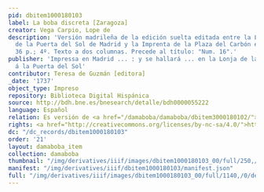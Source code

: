 ```yaml
---
pid: dbitem1000180103
label: La boba discreta [Zaragoza]
creator: Vega Carpio, Lope de
description: 'Versión madrileña de la edición suelta editada entre la Lonja de Comedias
  de la Puerta del Sol de Madrid y la Imprenta de la Plaza del Carbón en Zaragoza.
  36 p.; 4º. Texto a dos columnas. Precede al título: "Num. 16".'
publisher: 'Impressa en Madrid ... : y se hallará ... en la Lonja de las Comedias,
  á la Puerta del Sol'
contributor: Teresa de Guzmán [editora]
_date: '1737'
object_type: Impreso
repository: Biblioteca Digital Hispánica
source: http://bdh.bne.es/bnesearch/detalle/bdh0000055222
language: Español
relation: Es versión de <a href="/damaboba/damaboba/dbitem3000180102/">dbitem3000180102</a> ; se basa en <a href="/damaboba/damaboba/dbitem1000170104/">dbitem1000170104</a>
rights: <a href="http://creativecommons.org/licenses/by-nc-sa/4.0/">http://creativecommons.org/licenses/by-nc-sa/4.0/</a>
dc: "/dc_records/dbitem1000180103"
order: '21'
layout: damaboba_item
collection: damaboba
thumbnail: "/img/derivatives/iiif/images/dbitem1000180103_00/full/250,/0/default.jpg"
manifest: "/img/derivatives/iiif/dbitem1000180103/manifest.json"
full: "/img/derivatives/iiif/images/dbitem1000180103_00/full/1140,/0/default.jpg"
---
```

